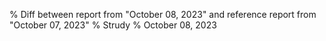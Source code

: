 % Diff between report from "October 08, 2023" and reference report from "October 07, 2023"
% Strudy
% October 08, 2023


